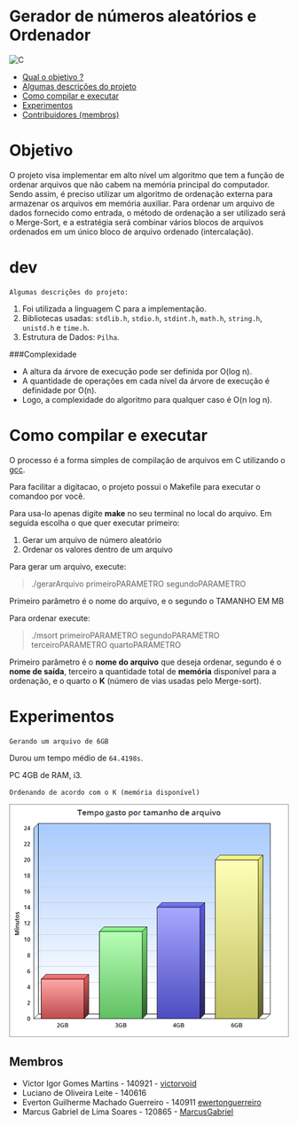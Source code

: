 # Gerador de números aleatórios e Ordenador

![C](https://img.shields.io/badge/language-c-green.svg?style=flat-square)

- [Qual o objetivo ?](#objetivo)
- [Algumas descrições do projeto](#dev)
- [Como compilar e executar](#como-compilar-e-executar)
- [Experimentos](#experimentos)
- [Contribuidores (membros)](#membros)

# Objetivo

O projeto visa implementar em alto nível um algoritmo que tem a função de ordenar arquivos que não cabem na memória principal do computador. Sendo assim, é preciso utilizar um algoritmo de ordenação externa para armazenar os arquivos em memória auxiliar. Para ordenar um arquivo de dados fornecido como entrada, o método de ordenação a ser utilizado será o Merge-Sort, e a estratégia será combinar vários blocos de arquivos ordenados em um único bloco de arquivo ordenado (intercalação).

# dev

    Algumas descrições do projeto:

1. Foi utilizada a linguagem C para a implementação.
2. Bibliotecas usadas: `stdlib.h`, `stdio.h`, `stdint.h`, `math.h`, `string.h`, `unistd.h` e `time.h`.
3. Estrutura de Dados: `Pilha`.

###Complexidade

- A altura da árvore de execução pode ser definida por O(log n).
- A quantidade de operações em cada nível da árvore de execução é definidade por O(n).
- Logo, a complexidade do algoritmo para qualquer caso é O(n log n).

# Como compilar e executar

O processo é a forma simples de compilação de arquivos em C utilizando o [gcc](https://gcc.gnu.org/).

Para facilitar a digitacao, o projeto possui o Makefile para executar o comandoo por você.

Para usa-lo apenas digite **make** no seu terminal no local do arquivo. Em seguida escolha o que quer executar primeiro:

1. Gerar um arquivo de número aleatório
2. Ordenar os valores dentro de um arquivo

Para gerar um arquivo, execute:

> ./gerarArquivo primeiroPARAMETRO segundoPARAMETRO

Primeiro parâmetro é o nome do arquivo, e o segundo o TAMANHO EM MB

Para ordenar execute:

> ./msort primeiroPARAMETRO segundoPARAMETRO terceiroPARAMETRO quartoPARAMETRO

Primeiro parâmetro é o **nome do arquivo** que deseja ordenar, segundo é o **nome de saída**, terceiro a quantidade total de **memória** disponível para a ordenação, e o quarto o **K** (número de vias usadas pelo Merge-sort).

# Experimentos

    Gerando um arquivo de 6GB

Durou um tempo médio de ``64.4198s``. 

PC 4GB de RAM, i3.

    Ordenando de acordo com o K (memória disponível)

![](https://raw.githubusercontent.com/VictorVoid/gerador-e-ordenador/master/res/graficodetempo.png)

Membros
----
- Victor Igor Gomes Martins - 140921 - [victorvoid](https://github.com/VictorVoid)
- Luciano de Oliveira Leite - 140616 
- Everton Guilherme Machado Guerreiro - 140911 [ewertonguerreiro](https://github.com/evertonguerreiro)
- Marcus Gabriel de Lima Soares - 120865 - [MarcusGabriel](https://github.com/MarcusGabriel)
